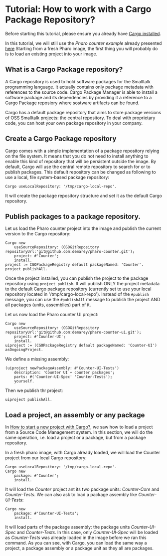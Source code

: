 # Tutorial: How to work with a Cargo Package Repository?

Before starting this tutorial, please ensure you already have [Cargo installed](https://github.com/demarey/cargo#install-cargo).

In this tutorial, we will still use the *Pharo counter example* already presented [here](https://github.com/demarey/cargo/blob/master/tutorial/start-a-new-project.md#counter)
Starting from a fresh Pharo image, the first thing you will probably do is to load an existing project into your image.

## What is a Cargo Package repository?

A Cargo repository is used to hold software packages for the Smalltalk programming language. It actually contains only package metadata with references to the source code. Cargo Package Manager is able to install a software package and its dependencies by providing it a reference to a Cargo Package reposiory where sostware artifacts can be found.

Cargo has a default package repository that aims to store package versions of OSS Smalltalk projects: the central repository. To deal with proprietary code, you can host your own package repository in your company.

## Create a Cargo Package repository
Cargo comes with a simple implementation of a package repository relying on the file system. It means that you do not need to install anything to enable this kind of repository that will be persistent outside the image.
By default, Cargo will use the central remote repository to search for or to publish packages. This default repository can be changed as following to use a local, file system-based package repository:
```smalltalk
Cargo useLocalRepository: '/tmp/cargo-local-repo'.
```
It will create the package repository structure and set it as the default Cargo repository.

## Publish packages to a package repository.

Let us load the Pharo counter project into the image and publish the current version to the Cargo repository:
```smalltalk
Cargo new 
    useSourceRepository: (CGOGitRepository repositoryUrl:'git@github.com:demarey/pharo-counter.git');
    project: #'Counter';
    install.
project := CGOPackageRegistry default packageNamed: 'Counter'.
project publishAll.
 ```
Once the project installed, you can publish the project to the package repository using `project publish`. It will publish ONLY the project metadata to the default Cargo package repository (currently set to use your local repository located in '/tmp/cargo-local-repo'). Instead of the `#publish` message, you can use the `#publishAll` message to publish the project AND all packages (units, assemblies) part of it.

Let us now load the Pharo counter UI project:
```smalltalk
Cargo new 
    useSourceRepository: (CGOGitRepository repositoryUrl:'git@github.com:demarey/pharo-counter-ui.git');
    project: #'Counter-UI';
    install.
uiproject := (CGOPackageRegistry default packageNamed: 'Counter-UI') asOngoingProject.
```
We define a missing assembly:
```smalltalk
(uiproject newPackageAssembly: #'Counter-UI-Tests')
    description: 'Counter UI + counter packages';
    parts: #('Counter-UI-Spec' 'Counter-Tests');
    yourself.
```
Then we publish thr project:
```smalltalk
uiproject publishAll.
 ```
## Load a project, an assembly or any package
In [How to start a new project with Cargo?](https://github.com/demarey/cargo/blob/master/tutorial/start-a-new-project.md#load-both-a-project-and-its-dependents-from-scm), we saw how to load a project from a Source Code Management system. In this section, we will do the same operation, i.e. load a project or a package, but from a package repository.

In a fresh pharo image, with Cargo already loaded, we will load the Counter project from our local Cargo repository:
```smalltalk
Cargo useLocalRepository: '/tmp/cargo-local-repo'.
Cargo new 
    package: #'Counter';
    install.
```
It will load the *Counter* project ant its two package units: *Counter-Core* and *Counter-Tests*.
We can also ask to load a package assembly like *Counter-UI-Tests*:
```smalltalk
Cargo new 
    package: #'Counter-UI-Tests';
    install.
```
It will load parts of the package assembly: the package units *Counter-UI-Spec* and *Counter-Tests*. In this case, only *Counter-UI-Spec* will be loaded as *Counter-Tests* was already loaded in the image before we ran this command.
As you can see, with Cargo, you can load the same way a project, a package assembly or a package unit as they all are packages.
